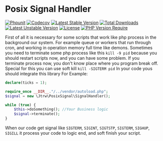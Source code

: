 # Posix Signal Handler

[![Phpunit](https://github.com/jtrw/posix-signal-handler/workflows/Phpunit/badge.svg)](https://github.com/jtrw/posix-signal-handler/actions)
[![Codecov](https://codecov.io/gh/jtrw/posix-signal-handler/branch/master/graph/badge.svg?token=P4BT6K8IXF)](https://codecov.io/gh/jtrw/posix-signal-handler)
[![Latest Stable Version](http://poser.pugx.org/jtrw/posix-signal-handler/v)](https://packagist.org/packages/jtrw/posix-signal-handler)
[![Total Downloads](http://poser.pugx.org/jtrw/posix-signal-handler/downloads)](https://packagist.org/packages/jtrw/posix-signal-handler)
[![Latest Unstable Version](http://poser.pugx.org/jtrw/posix-signal-handler/v/unstable)](https://packagist.org/packages/jtrw/posix-signal-handler)
[![License](http://poser.pugx.org/jtrw/posix-signal-handler/license)](https://packagist.org/packages/jtrw/posix-signal-handler)
[![PHP Version Require](http://poser.pugx.org/jtrw/posix-signal-handler/require/php)](https://packagist.org/packages/jtrw/posix-signal-handler)

First of all it is necessary for some scripts that work like php process in the background our system.
For example queue or workers that run through cron, and working in operation memory full time like demons.
Sometimes you need to terminate some php process like this `kill -9 pid`
because you should restart scripts now, and you can have some problem.
If you terminate process now, you don't know place where you program break off.
Special for this you can use soft kill `kill -SIGTERM pid`
In your code yous should integrate this library
For Example:

```php
declare(ticks = 1);

require_once __DIR__."/../vendor/autoload.php";
$signal = new \Jtrw\PosixSignal\SignalHandler();

while (true) {
    $this->doSomething(); //Your Business logic
    $signal->terminate();
}
```

When our code get signal like `SIGTERM`, `SIGINT`, `SIGTSTP`, `SIGTERM`, `SIGHUP`, `SIGILL`
it process your code to logic end, and soft finish your script.
